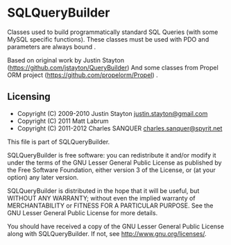 SQLQueryBuilder
===============
Classes used to build programmatically standard SQL Queries (with some MySQL 
specific functions). These classes must be used with PDO and parameters are always 
bound .

Based on original work by Justin Stayton (https://github.com/jstayton/QueryBuilder)
And some classes from Propel ORM project (https://github.com/propelorm/Propel) .

Licensing
---------

* Copyright (C) 2009-2010 Justin Stayton <justin.stayton@gmail.com>
* Copyright (C) 2011 Matt Labrum
* Copyright (C) 2011-2012 Charles SANQUER <charles.sanquer@spyrit.net>

This file is part of SQLQueryBuilder.

SQLQueryBuilder is free software: you can redistribute it and/or modify
it under the terms of the GNU Lesser General Public License as published by
the Free Software Foundation, either version 3 of the License, or
(at your option) any later version.

SQLQueryBuilder is distributed in the hope that it will be useful,
but WITHOUT ANY WARRANTY; without even the implied warranty of
MERCHANTABILITY or FITNESS FOR A PARTICULAR PURPOSE.  See the
GNU Lesser General Public License for more details.

You should have received a copy of the GNU Lesser General Public License
along with SQLQueryBuilder.  If not, see <http://www.gnu.org/licenses/>.
